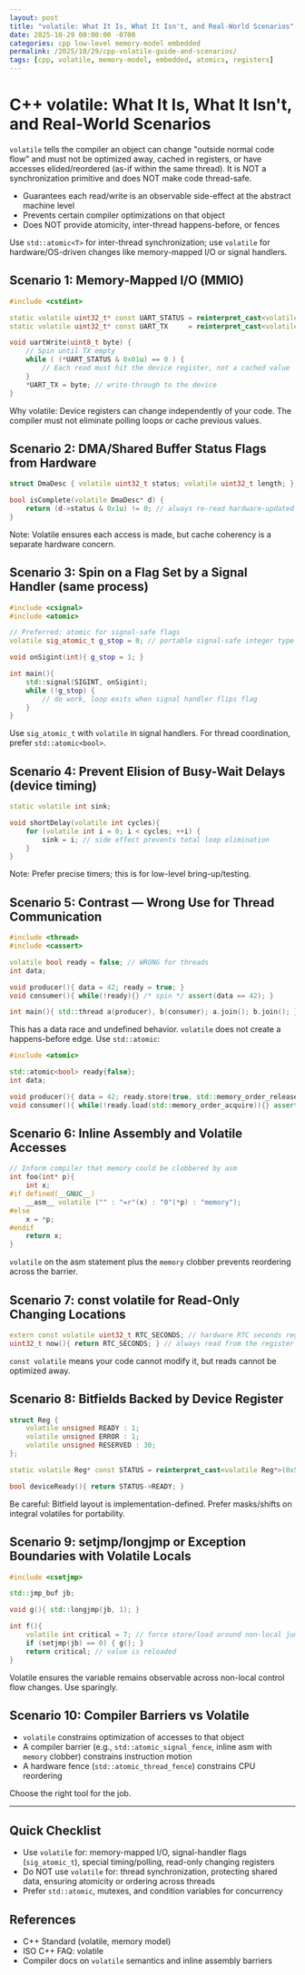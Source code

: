 ```yaml
---
layout: post
title: "volatile: What It Is, What It Isn't, and Real-World Scenarios"
date: 2025-10-29 00:00:00 -0700
categories: cpp low-level memory-model embedded
permalink: /2025/10/29/cpp-volatile-guide-and-scenarios/
tags: [cpp, volatile, memory-model, embedded, atomics, registers]
---
```


# C++ volatile: What It Is, What It Isn't, and Real-World Scenarios

`volatile` tells the compiler an object can change "outside normal code flow" and must not be optimized away, cached in registers, or have accesses elided/reordered (as-if within the same thread). It is NOT a synchronization primitive and does NOT make code thread-safe.

- Guarantees each read/write is an observable side-effect at the abstract machine level
- Prevents certain compiler optimizations on that object
- Does NOT provide atomicity, inter-thread happens-before, or fences

Use `std::atomic<T>` for inter-thread synchronization; use `volatile` for hardware/OS-driven changes like memory-mapped I/O or signal handlers.

## Scenario 1: Memory-Mapped I/O (MMIO)

```cpp
#include <cstdint>

static volatile uint32_t* const UART_STATUS = reinterpret_cast<volatile uint32_t*>(0x4000'0000);
static volatile uint32_t* const UART_TX     = reinterpret_cast<volatile uint32_t*>(0x4000'0004);

void uartWrite(uint8_t byte) {
    // Spin until TX empty
    while ( (*UART_STATUS & 0x01u) == 0 ) {
        // Each read must hit the device register, not a cached value
    }
    *UART_TX = byte; // write-through to the device
}
```

Why volatile: Device registers can change independently of your code. The compiler must not eliminate polling loops or cache previous values.

## Scenario 2: DMA/Shared Buffer Status Flags from Hardware

```cpp
struct DmaDesc { volatile uint32_t status; volatile uint32_t length; }; 

bool isComplete(volatile DmaDesc* d) {
    return (d->status & 0x1u) != 0; // always re-read hardware-updated status
}
```

Note: Volatile ensures each access is made, but cache coherency is a separate hardware concern.

## Scenario 3: Spin on a Flag Set by a Signal Handler (same process)

```cpp
#include <csignal>
#include <atomic>

// Preferred: atomic for signal-safe flags
volatile sig_atomic_t g_stop = 0; // portable signal-safe integer type

void onSigint(int){ g_stop = 1; }

int main(){
    std::signal(SIGINT, onSigint);
    while (!g_stop) {
        // do work, loop exits when signal handler flips flag
    }
}
```

Use `sig_atomic_t` with `volatile` in signal handlers. For thread coordination, prefer `std::atomic<bool>`.

## Scenario 4: Prevent Elision of Busy-Wait Delays (device timing)

```cpp
static volatile int sink;

void shortDelay(volatile int cycles){
    for (volatile int i = 0; i < cycles; ++i) {
        sink = i; // side effect prevents total loop elimination
    }
}
```

Note: Prefer precise timers; this is for low-level bring-up/testing.

## Scenario 5: Contrast — Wrong Use for Thread Communication

```cpp
#include <thread>
#include <cassert>

volatile bool ready = false; // WRONG for threads
int data;

void producer(){ data = 42; ready = true; }
void consumer(){ while(!ready){} /* spin */ assert(data == 42); }

int main(){ std::thread a(producer), b(consumer); a.join(); b.join(); }
```

This has a data race and undefined behavior. `volatile` does not create a happens-before edge. Use `std::atomic`:

```cpp
#include <atomic>

std::atomic<bool> ready{false};
int data;

void producer(){ data = 42; ready.store(true, std::memory_order_release); }
void consumer(){ while(!ready.load(std::memory_order_acquire)){} assert(data == 42); }
```

## Scenario 6: Inline Assembly and Volatile Accesses

```cpp
// Inform compiler that memory could be clobbered by asm
int foo(int* p){
    int x;
#if defined(__GNUC__)
    __asm__ volatile ("" : "=r"(x) : "0"(*p) : "memory");
#else
    x = *p;
#endif
    return x;
}
```

`volatile` on the asm statement plus the `memory` clobber prevents reordering across the barrier.

## Scenario 7: const volatile for Read-Only Changing Locations

```cpp
extern const volatile uint32_t RTC_SECONDS; // hardware RTC seconds register
uint32_t now(){ return RTC_SECONDS; } // always read from the register
```

`const volatile` means your code cannot modify it, but reads cannot be optimized away.

## Scenario 8: Bitfields Backed by Device Register

```cpp
struct Reg {
    volatile unsigned READY : 1;
    volatile unsigned ERROR : 1;
    volatile unsigned RESERVED : 30;
};

static volatile Reg* const STATUS = reinterpret_cast<volatile Reg*>(0x5000'0000);

bool deviceReady(){ return STATUS->READY; }
```

Be careful: Bitfield layout is implementation-defined. Prefer masks/shifts on integral volatiles for portability.

## Scenario 9: setjmp/longjmp or Exception Boundaries with Volatile Locals

```cpp
#include <csetjmp>

std::jmp_buf jb;

void g(){ std::longjmp(jb, 1); }

int f(){
    volatile int critical = 7; // force store/load around non-local jump
    if (setjmp(jb) == 0) { g(); }
    return critical; // value is reloaded
}
```

Volatile ensures the variable remains observable across non-local control flow changes. Use sparingly.

## Scenario 10: Compiler Barriers vs Volatile

- `volatile` constrains optimization of accesses to that object
- A compiler barrier (e.g., `std::atomic_signal_fence`, inline asm with `memory` clobber) constrains instruction motion
- A hardware fence (`std::atomic_thread_fence`) constrains CPU reordering

Choose the right tool for the job.

---

## Quick Checklist

- Use `volatile` for: memory-mapped I/O, signal-handler flags (`sig_atomic_t`), special timing/polling, read-only changing registers
- Do NOT use `volatile` for: thread synchronization, protecting shared data, ensuring atomicity or ordering across threads
- Prefer `std::atomic`, mutexes, and condition variables for concurrency

## References

- C++ Standard (volatile, memory model)
- ISO C++ FAQ: volatile
- Compiler docs on `volatile` semantics and inline assembly barriers

